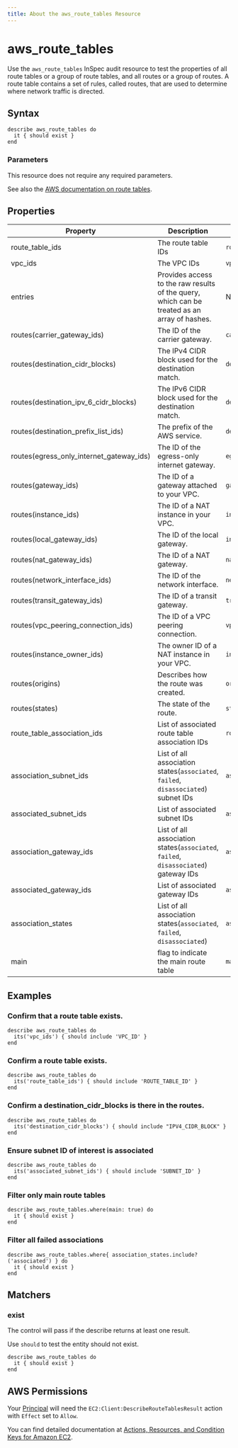 ```yaml
---
title: About the aws_route_tables Resource
---
```


# aws\_route\_tables

Use the `aws_route_tables` InSpec audit resource to test the properties of all route tables or a group of route tables, and all routes or a group of routes. A route table contains a set of rules, called routes, that are used to determine where network traffic is directed.

## Syntax

    describe aws_route_tables do
      it { should exist }
    end

### Parameters

This resource does not require any required parameters.

See also the [AWS documentation on route tables](https://docs.aws.amazon.com/AWSCloudFormation/latest/UserGuide/aws-resource-ec2-route-table.html).

## Properties

| Property | Description | Fields | 
| --- | --- | --- |
| route\_table\_ids                          | The route table IDs                               | `route_table_id`  |
| vpc\_ids                                   | The VPC IDs                                       | `vpc_id`          |
| entries                                    | Provides access to the raw results of the query, which can be treated as an array of hashes. | Not Applicable | 
| routes(carrier\_gateway\_ids)              | The ID of the carrier gateway.                    | `carrier_gateway_id` |
| routes(destination\_cidr\_blocks)          | The IPv4 CIDR block used for the destination match.| `destination_cidr_block`        |
| routes(destination\_ipv\_6\_cidr\_blocks)  | The IPv6 CIDR block used for the destination match.| `destination_ipv_6_cidr_block`  |
| routes(destination\_prefix\_list\_ids)     | The prefix of the AWS service.                     | `destination_prefix_list_id`    |
| routes(egress\_only\_internet\_gateway\_ids)| The ID of the egress-only internet gateway.       | `egress_only_internet_gateway_id`|
| routes(gateway\_ids)                       | The ID of a gateway attached to your VPC.          | `gateway_id`                    |
| routes(instance\_ids)                      | The ID of a NAT instance in your VPC.              | `instance_id`                   |
| routes(local\_gateway\_ids)                | The ID of the local gateway.                       | `instance_owner_id`             |
| routes(nat\_gateway\_ids)                  | The ID of a NAT gateway.                           | `nat_gateway_id`                |
| routes(network\_interface\_ids)            | The ID of the network interface.                   | `network_interface_id`          |
| routes(transit\_gateway\_ids)              | The ID of a transit gateway.                       | `transit_gateway_id`            |
| routes(vpc\_peering\_connection\_ids)      | The ID of a VPC peering connection.                | `vpc_peering_connection_id`     |
| routes(instance\_owner\_ids)               | The owner ID of a NAT instance in your VPC.        | `instance_owner_id`             |
| routes(origins)                            | Describes how the route was created.               | `origin`                        |
| routes(states)                             | The state of the route.                            | `state`                         |
| route_table_association_ids                | List of associated route table association IDs     | `route_table_association_ids`   |
| association_subnet_ids                     | List of all association states(`associated`, `failed`, `disassociated`) subnet IDs | `association_subnet_ids` |
| associated_subnet_ids                      | List of associated subnet IDs                      | `associated_subnet_ids`         |
| association_gateway_ids                    | List of all association states(`associated`, `failed`, `disassociated`) gateway IDs | `association_gateway_ids` |
| associated_gateway_ids                     | List of associated gateway IDs                     | `associated_gateway_ids`        |
| association_states                         | List of all association states(`associated`, `failed`, `disassociated`) | `association_states` |
| main                                       | flag to indicate the main route table              | `main`                          |

## Examples

### Confirm that a route table exists.

    describe aws_route_tables do
      its('vpc_ids') { should include 'VPC_ID' }
    end

### Confirm a route table exists.

    describe aws_route_tables do
      its('route_table_ids') { should include 'ROUTE_TABLE_ID' }
    end

### Confirm a destination_cidr_blocks is there in the routes.

    describe aws_route_tables do
      its('destination_cidr_blocks') { should include "IPV4_CIDR_BLOCK" }
    end

### Ensure subnet ID of interest is associated 

    describe aws_route_tables do
      its('associated_subnet_ids') { should include 'SUBNET_ID' }
    end

### Filter only main route tables

    describe aws_route_tables.where(main: true) do
      it { should exist }
    end

### Filter all failed associations

    describe aws_route_tables.where{ association_states.include?('associated') } do
      it { should exist }
    end

## Matchers

### exist

The control will pass if the describe returns at least one result.

Use `should` to test the entity should not exist.

    describe aws_route_tables do
      it { should exist }
    end

## AWS Permissions

Your [Principal](https://docs.aws.amazon.com/IAM/latest/UserGuide/intro-structure.html#intro-structure-principal) will need the `EC2:Client:DescribeRouteTablesResult` action with `Effect` set to `Allow`.

You can find detailed documentation at [Actions, Resources, and Condition Keys for Amazon EC2](https://docs.aws.amazon.com/IAM/latest/UserGuide/list_amazonec2.html).
